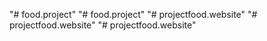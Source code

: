 "# food.project" 
"# food.project" 
"# projectfood.website" 
"# projectfood.website" 
"# projectfood.website" 
